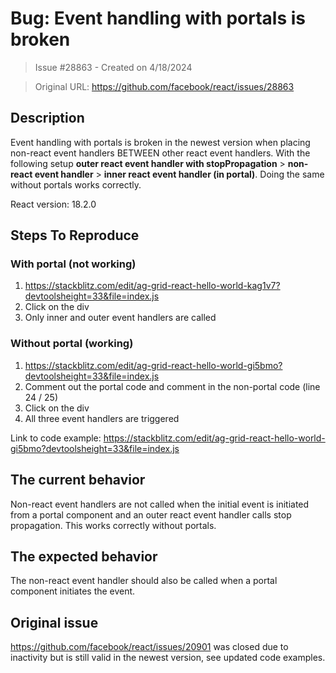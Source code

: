 # Bug: Event handling with portals is broken

> Issue #28863 - Created on 4/18/2024

> Original URL: https://github.com/facebook/react/issues/28863

## Description

Event handling with portals is broken in the newest version when placing non-react event handlers BETWEEN other react event handlers. With the following setup **outer react event handler with stopPropagation** > **non-react event handler** > **inner react event handler (in portal)**. Doing the same without portals works correctly. 

React version: 18.2.0

## Steps To Reproduce
### With portal (not working)
1. https://stackblitz.com/edit/ag-grid-react-hello-world-kag1v7?devtoolsheight=33&file=index.js
2. Click on the div
3. Only inner and outer event handlers are called

### Without portal (working)
1. https://stackblitz.com/edit/ag-grid-react-hello-world-gi5bmo?devtoolsheight=33&file=index.js
2. Comment out the portal code and comment in the non-portal code (line 24 / 25)
3. Click on the div
4. All three event handlers are triggered

Link to code example: https://stackblitz.com/edit/ag-grid-react-hello-world-gi5bmo?devtoolsheight=33&file=index.js

## The current behavior

Non-react event handlers are not called when the initial event is initiated from a portal component and an outer react event handler calls stop propagation. This works correctly without portals.

## The expected behavior

The non-react event handler should also be called when a portal component initiates the event.

## Original issue

https://github.com/facebook/react/issues/20901 was closed due to inactivity but is still valid in the newest version, see updated code examples.
